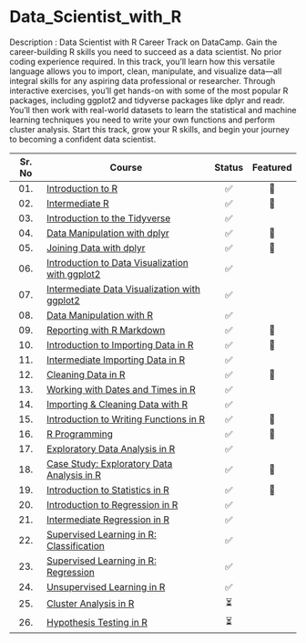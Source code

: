 # Data_Scientist_with_R

Description : Data Scientist with R Career Track on DataCamp.
Gain the career-building R skills you need to succeed as a data scientist. No prior coding experience required.
In this track, you’ll learn how this versatile language allows you to import, clean, manipulate, and visualize data—all integral skills for any aspiring data professional or researcher. Through interactive exercises, you’ll get hands-on with some of the most popular R packages, including ggplot2 and tidyverse packages like dplyr and readr. You’ll then work with real-world datasets to learn the statistical and machine learning techniques you need to write your own functions and perform cluster analysis. Start this track, grow your R skills, and begin your journey to becoming a confident data scientist.

<div align="center">

| Sr. No | Course                                                               |Status|Featured|
|:------:|----------------------------------------------------------------------------|:--:|:--:|
| 01.     | [Introduction to R](/01_Introduction_to_R)|✅|🌟|
| 02.     | [Intermediate R](/02_Intermediate_R)|✅|🌟|
| 03.     | [Introduction to the Tidyverse](/03-Introduction_to_the_Tidyverse)|✅| |
| 04.     | [Data Manipulation with dplyr](/04_Data_Manipulation_with_dplyr)|✅|🌟|
| 05.     | [Joining Data with dplyr](/05_Joining_Data_with_dplyr)|✅|🌟|
| 06.     | [Introduction to Data Visualization with ggplot2](/06_Introduction_to_Data_Visualization_with_ggplot2)|✅| |
| 07.     | [Intermediate Data Visualization with ggplot2](/07_Intermediate_Data_Visualization_with_ggplot2)|✅| |
| 08.     | [Data Manipulation with R](/08_Data_Manipulation_with_R)|✅| |
| 09.     | [Reporting with R Markdown](/09_Reporting_with_R_Markdown)|✅|🌟|
| 10.     | [Introduction to Importing Data in R](/10_Introduction_to_Importing_Data_in_R)|✅|🌟|
| 11.     | [Intermediate Importing Data in R](/11_Intermediate_Importing_Data_in_R)|✅| |
| 12.     | [Cleaning Data in R](/12_Cleaning_Data_in_R)|✅|🌟 |
| 13.     | [Working with Dates and Times in R](/13_Working_with_Dates_and_Times_in_R)|✅| |
| 14.     | [Importing & Cleaning Data with R](/14_Importing_and_Cleaning_Data_with_R)|✅| |
| 15.     | [Introduction to Writing Functions in R](/15_Introduction_to_Writing_Functions_in_R)|✅|🌟|
| 16.     | [R Programming](/16_R_Programming)|✅|🌟|
| 17.     | [Exploratory Data Analysis in R](/17_Exploratory_Data_Analysis_in_R)|✅| |
| 18.     | [Case Study: Exploratory Data Analysis in R](/18_Case_Study_Exploratory_Data_Analysis_in_R)|✅|🌟|
| 19.     | [Introduction to Statistics in R](/19_Introduction_to_Statistics_in_R)|✅|🌟|
| 20.     | [Introduction to Regression in R](/20_Introduction_to_Regression_in_R)|✅| |
| 21.     | [Intermediate Regression in R](/21_Intermediate_Regression_in_R)|✅| |
| 22.     | [Supervised Learning in R: Classification](/22_Supervised_Learning_in_R_Classification)|✅| |
| 23.     | [Supervised Learning in R: Regression](/23_Supervised_Learning_in_R_Regression)|✅| |
| 24.     | [Unsupervised Learning in R](/24_Unsupervised_Learning_in_R)|✅| |
| 25.     | [Cluster Analysis in R](/25_Cluster_Analysis_in_R)|⏳| |
| 26.     | [Hypothesis Testing in R](/26_Hypothesis_Testing_in_R)|⏳| |
</div>
